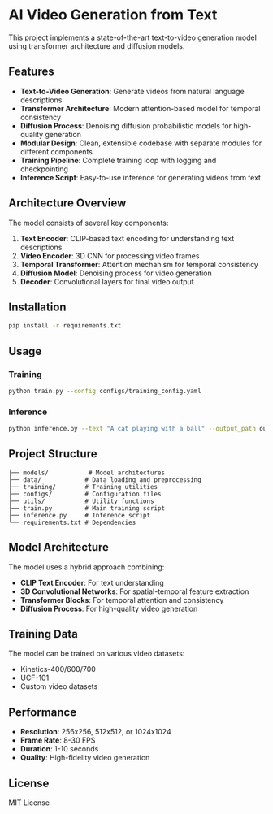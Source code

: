 # AI Video Generation from Text

This project implements a state-of-the-art text-to-video generation model using transformer architecture and diffusion models.

## Features

- **Text-to-Video Generation**: Generate videos from natural language descriptions
- **Transformer Architecture**: Modern attention-based model for temporal consistency
- **Diffusion Process**: Denoising diffusion probabilistic models for high-quality generation
- **Modular Design**: Clean, extensible codebase with separate modules for different components
- **Training Pipeline**: Complete training loop with logging and checkpointing
- **Inference Script**: Easy-to-use inference for generating videos from text

## Architecture Overview

The model consists of several key components:

1. **Text Encoder**: CLIP-based text encoding for understanding text descriptions
2. **Video Encoder**: 3D CNN for processing video frames
3. **Temporal Transformer**: Attention mechanism for temporal consistency
4. **Diffusion Model**: Denoising process for video generation
5. **Decoder**: Convolutional layers for final video output

## Installation

```bash
pip install -r requirements.txt
```

## Usage

### Training

```bash
python train.py --config configs/training_config.yaml
```

### Inference

```bash
python inference.py --text "A cat playing with a ball" --output_path output_video.mp4
```

## Project Structure

```
├── models/           # Model architectures
├── data/            # Data loading and preprocessing
├── training/        # Training utilities
├── configs/         # Configuration files
├── utils/           # Utility functions
├── train.py         # Main training script
├── inference.py     # Inference script
└── requirements.txt # Dependencies
```

## Model Architecture

The model uses a hybrid approach combining:
- **CLIP Text Encoder**: For text understanding
- **3D Convolutional Networks**: For spatial-temporal feature extraction
- **Transformer Blocks**: For temporal attention and consistency
- **Diffusion Process**: For high-quality video generation

## Training Data

The model can be trained on various video datasets:
- Kinetics-400/600/700
- UCF-101
- Custom video datasets

## Performance

- **Resolution**: 256x256, 512x512, or 1024x1024
- **Frame Rate**: 8-30 FPS
- **Duration**: 1-10 seconds
- **Quality**: High-fidelity video generation

## License

MIT License 